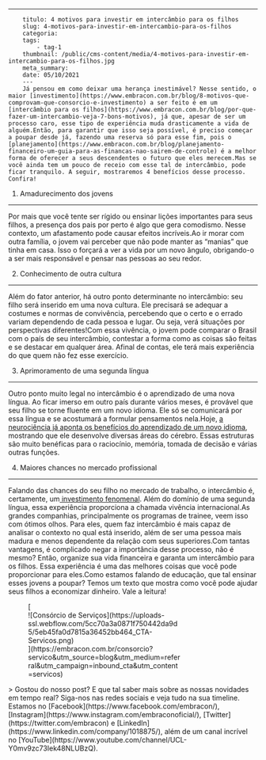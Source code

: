 ---
        titulo: 4 motivos para investir em intercâmbio para os filhos
        slug: 4-motivos-para-investir-em-intercambio-para-os-filhos
        categoria: 
        tags:
            - tag-1
        thumbnail: /public/cms-content/media/4-motivos-para-investir-em-intercambio-para-os-filhos.jpg
        meta_summary: 
        date: 05/10/2021
        ---
        Já pensou em como deixar uma herança inestimável? Nesse sentido, o maior [investimento](https://www.embracon.com.br/blog/8-motivos-que-comprovam-que-consorcio-e-investimento) a ser feito é em um [intercâmbio para os filhos](https://www.embracon.com.br/blog/por-que-fazer-um-intercambio-veja-7-bons-motivos), já que, apesar de ser um processo caro, esse tipo de experiência muda drasticamente a vida de alguém.Então, para garantir que isso seja possível, é preciso começar a poupar desde já, fazendo uma reserva só para esse fim, pois o [planejamento](https://www.embracon.com.br/blog/planejamento-financeiro-um-guia-para-as-financas-nao-sairem-de-controle) é a melhor forma de oferecer a seus descendentes o futuro que eles merecem.Mas se você ainda tem um pouco de receio com esse tal de intercâmbio, pode ficar tranquilo. A seguir, mostraremos 4 benefícios desse processo. Confira!

1. Amadurecimento dos jovens
----------------------------

Por mais que você tente ser rígido ou ensinar lições importantes para seus filhos, a presença dos pais por perto é algo que gera comodismo. Nesse contexto, um afastamento pode causar efeitos incríveis.Ao ir morar com outra família, o jovem vai perceber que não pode manter as “manias” que tinha em casa. Isso o forçará a ver a vida por um novo ângulo, obrigando-o a ser mais responsável e pensar nas pessoas ao seu redor.

2. Conhecimento de outra cultura
--------------------------------

Além do fator anterior, há outro ponto determinante no intercâmbio: seu filho será inserido em uma nova cultura. Ele precisará se adequar a costumes e normas de convivência, percebendo que o certo e o errado variam dependendo de cada pessoa e lugar. Ou seja, verá situações por perspectivas diferentes!Com essa vivência, o jovem pode comparar o Brasil com o país de seu intercâmbio, contestar a forma como as coisas são feitas e se destacar em qualquer área. Afinal de contas, ele terá mais experiência do que quem não fez esse exercício.

3. Aprimoramento de uma segunda língua
--------------------------------------

Outro ponto muito legal no intercâmbio é o aprendizado de uma nova língua. Ao ficar imerso em outro país durante vários meses, é provável que seu filho se torne fluente em um novo idioma. Ele só se comunicará por essa língua e se acostumará a formular pensamentos nela.Hoje, [a neurociência já aponta os benefícios do aprendizado de um novo idioma](https://revistagalileu.globo.com/Sociedade/noticia/2016/12/5-razoes-cientificas-para-aprender-outro-idioma.html), mostrando que ele desenvolve diversas áreas do cérebro. Essas estruturas são muito benéficas para o raciocínio, memória, tomada de decisão e várias outras funções.

4. Maiores chances no mercado profissional
------------------------------------------

Falando das chances do seu filho no mercado de trabalho, o intercâmbio é, certamente, um[ investimento fenomenal](https://www.embracon.com.br/blog/quais-sao-os-melhores-tipos-de-investimentos-atualmente-confira). Além do domínio de uma segunda língua, essa experiência proporciona a chamada vivência internacional.As grandes companhias, principalmente os programas de trainee, veem isso com ótimos olhos. Para eles, quem faz intercâmbio é mais capaz de analisar o contexto no qual está inserido, além de ser uma pessoa mais madura e menos dependente da relação com seus superiores.Com tantas vantagens, é complicado negar a importância desse processo, não é mesmo? Então, organize sua vida financeira e garanta um intercâmbio para os filhos. Essa experiência é uma das melhores coisas que você pode proporcionar para eles.Como estamos falando de educação, que tal ensinar esses jovens a poupar? Temos um texto que mostra como você pode ajudar seus filhos a economizar dinheiro. Vale a leitura!

<figure class="w-richtext-figure-type-image w-richtext-align-center" style="max-width:310px">[<div>![Consórcio de Serviços](https://uploads-ssl.webflow.com/5cc70a3a0871f750442da9d5/5eb45fa0d7815a36452bb464_CTA-Servicos.png)</div>](https://embracon.com.br/consorcio?servico&utm_source=blog&utm_medium=referral&utm_campaign=inbound_cta&utm_content=servicos)</figure>> Gostou do nosso post? E que tal saber mais sobre as nossas novidades em tempo real? Siga-nos nas redes sociais e veja tudo na sua timeline. Estamos no [Facebook](https://www.facebook.com/embracon/), [Instagram](https://www.instagram.com/embraconoficial/), [Twitter](https://twitter.com/embracon) e [LinkedIn](https://www.linkedin.com/company/1018875/), além de um canal incrível no [YouTube](https://www.youtube.com/channel/UCL-Y0mv9zc73Iek48NLUBzQ).
        